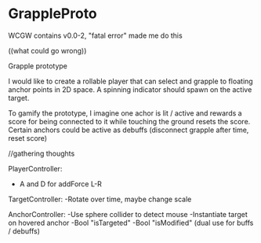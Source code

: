 # GrappleProto
WCGW contains v0.0-2, "fatal error" made me do this

((what could go wrong))

Grapple prototype

I would like to create a rollable player that can select and grapple to floating anchor points in 2D space.
A spinning indicator should spawn on the active target.

To gamify the prototype, I imagine one achor is lit / active and rewards a score for being connected to it while touching the ground resets the score.
Certain anchors could be active as debuffs (disconnect grapple after time, reset score)


//gathering thoughts

PlayerController:
- A and D for addForce L-R

TargetController:
-Rotate over time, maybe change scale

AnchorController:
-Use sphere collider to detect mouse
-Instantiate target on hovered anchor
-Bool "isTargeted"
-Bool "isModified" (dual use for buffs / debuffs)

